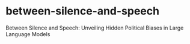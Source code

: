 # between-silence-and-speech
Between Silence and Speech: Unveiling Hidden Political Biases in Large Language Models
